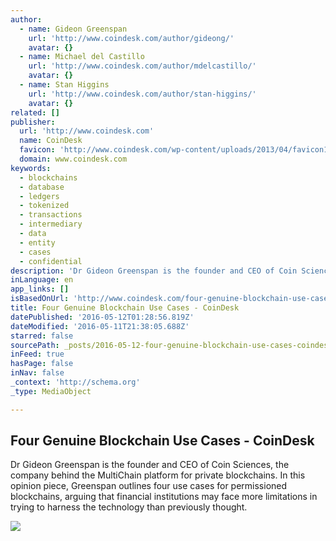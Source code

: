 ```yaml
---
author:
  - name: Gideon Greenspan
    url: 'http://www.coindesk.com/author/gideong/'
    avatar: {}
  - name: Michael del Castillo
    url: 'http://www.coindesk.com/author/mdelcastillo/'
    avatar: {}
  - name: Stan Higgins
    url: 'http://www.coindesk.com/author/stan-higgins/'
    avatar: {}
related: []
publisher:
  url: 'http://www.coindesk.com'
  name: CoinDesk
  favicon: 'http://www.coindesk.com/wp-content/uploads/2013/04/favicon1.ico?ffe887'
  domain: www.coindesk.com
keywords:
  - blockchains
  - database
  - ledgers
  - tokenized
  - transactions
  - intermediary
  - data
  - entity
  - cases
  - confidential
description: 'Dr Gideon Greenspan is the founder and CEO of Coin Sciences, the company behind the MultiChain platform for private blockchains. In this opinion piece, Greenspan outlines four use cases for permissioned blockchains, arguing that financial institutions may face more limitations in trying to harness the technology than previously thought.'
inLanguage: en
app_links: []
isBasedOnUrl: 'http://www.coindesk.com/four-genuine-blockchain-use-cases/'
title: Four Genuine Blockchain Use Cases - CoinDesk
datePublished: '2016-05-12T01:28:56.819Z'
dateModified: '2016-05-11T21:38:05.688Z'
starred: false
sourcePath: _posts/2016-05-12-four-genuine-blockchain-use-cases-coindesk.md
inFeed: true
hasPage: false
inNav: false
_context: 'http://schema.org'
_type: MediaObject

---
```

<article style=""><h1>Four Genuine Blockchain Use Cases - CoinDesk</h1><p>Dr Gideon Greenspan is the founder and CEO of Coin Sciences, the company behind the MultiChain platform for private blockchains. In this opinion piece, Greenspan outlines four use cases for permissioned blockchains, arguing that financial institutions may face more limitations in trying to harness the technology than previously thought.</p><img src="http://media.coindesk.com/2016/05/treasure-gold-e1462969878780.jpg" /></article>
